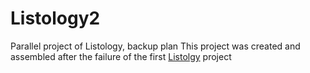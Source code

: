 # Listology2

Parallel project of Listology, backup plan
This project was created and assembled after the failure of the first [Listolgy](https://gitlab.metropolia.fi/kaiyuz/Test-Project-07-02-2022) project



